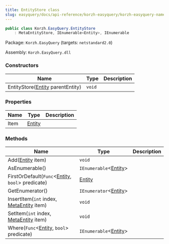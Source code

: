 ```yaml
---
title: EntityStore class
slug: easyquery/docs/api-reference/korzh-easyquery/korzh-easyquery-namespace/entitystore-class
---
```



```csharp
public class Korzh.EasyQuery.EntityStore
    : MetaEntityStore, IEnumerable<Entity>, IEnumerable

```
Package: `Korzh.EasyQuery` (targets: `netstandard2.0`)

Assembly: `Korzh.EasyQuery.dll`

### Constructors

| Name | Type | Description | 
| --- | --- | --- | 
| EntityStore([Entity](/api-reference/korzh-easyquery/korzh-easyquery-namespace/entity-class) parentEntity) | `void` |  | 


### Properties

| Name | Type | Description | 
| --- | --- | --- | 
| Item | [Entity](/api-reference/korzh-easyquery/korzh-easyquery-namespace/entity-class) |  | 


### Methods

| Name | Type | Description | 
| --- | --- | --- | 
| Add([Entity](/api-reference/korzh-easyquery/korzh-easyquery-namespace/entity-class) item) | `void` |  | 
| AsEnumerable() | `IEnumerable`&lt;[Entity](/api-reference/korzh-easyquery/korzh-easyquery-namespace/entity-class)&gt; |  | 
| FirstOrDefault(`Func`&lt;[Entity](/api-reference/korzh-easyquery/korzh-easyquery-namespace/entity-class), `bool`&gt; predicate) | [Entity](/api-reference/korzh-easyquery/korzh-easyquery-namespace/entity-class) |  | 
| GetEnumerator() | `IEnumerator`&lt;[Entity](/api-reference/korzh-easyquery/korzh-easyquery-namespace/entity-class)&gt; |  | 
| InsertItem(`int` index, [MetaEntity](/api-reference/easydata-core/easydata-namespace/metaentity-class) item) | `void` |  | 
| SetItem(`int` index, [MetaEntity](/api-reference/easydata-core/easydata-namespace/metaentity-class) item) | `void` |  | 
| Where(`Func`&lt;[Entity](/api-reference/korzh-easyquery/korzh-easyquery-namespace/entity-class), `bool`&gt; predicate) | `IEnumerable`&lt;[Entity](/api-reference/korzh-easyquery/korzh-easyquery-namespace/entity-class)&gt; |  |